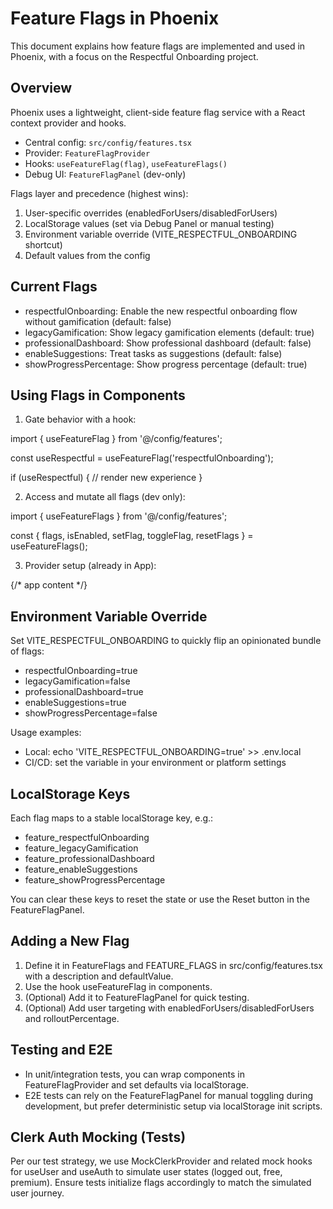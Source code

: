 # Feature Flags in Phoenix

This document explains how feature flags are implemented and used in Phoenix, with a focus on the Respectful Onboarding project.

## Overview

Phoenix uses a lightweight, client-side feature flag service with a React context provider and hooks.

- Central config: `src/config/features.tsx`
- Provider: `FeatureFlagProvider`
- Hooks: `useFeatureFlag(flag)`, `useFeatureFlags()`
- Debug UI: `FeatureFlagPanel` (dev-only)

Flags layer and precedence (highest wins):
1) User-specific overrides (enabledForUsers/disabledForUsers)
2) LocalStorage values (set via Debug Panel or manual testing)
3) Environment variable override (VITE_RESPECTFUL_ONBOARDING shortcut)
4) Default values from the config

## Current Flags

- respectfulOnboarding: Enable the new respectful onboarding flow without gamification (default: false)
- legacyGamification: Show legacy gamification elements (default: true)
- professionalDashboard: Show professional dashboard (default: false)
- enableSuggestions: Treat tasks as suggestions (default: false)
- showProgressPercentage: Show progress percentage (default: true)

## Using Flags in Components

1) Gate behavior with a hook:

import { useFeatureFlag } from '@/config/features';

const useRespectful = useFeatureFlag('respectfulOnboarding');

if (useRespectful) {
  // render new experience
}

2) Access and mutate all flags (dev only):

import { useFeatureFlags } from '@/config/features';

const { flags, isEnabled, setFlag, toggleFlag, resetFlags } = useFeatureFlags();

3) Provider setup (already in App):

<FeatureFlagProvider userId={user?.id}>
  {/* app content */}
</FeatureFlagProvider>

## Environment Variable Override

Set VITE_RESPECTFUL_ONBOARDING to quickly flip an opinionated bundle of flags:

- respectfulOnboarding=true
- legacyGamification=false
- professionalDashboard=true
- enableSuggestions=true
- showProgressPercentage=false

Usage examples:
- Local: echo 'VITE_RESPECTFUL_ONBOARDING=true' >> .env.local
- CI/CD: set the variable in your environment or platform settings

## LocalStorage Keys

Each flag maps to a stable localStorage key, e.g.:
- feature_respectfulOnboarding
- feature_legacyGamification
- feature_professionalDashboard
- feature_enableSuggestions
- feature_showProgressPercentage

You can clear these keys to reset the state or use the Reset button in the FeatureFlagPanel.

## Adding a New Flag

1) Define it in FeatureFlags and FEATURE_FLAGS in src/config/features.tsx with a description and defaultValue.
2) Use the hook useFeatureFlag in components.
3) (Optional) Add it to FeatureFlagPanel for quick testing.
4) (Optional) Add user targeting with enabledForUsers/disabledForUsers and rolloutPercentage.

## Testing and E2E

- In unit/integration tests, you can wrap components in FeatureFlagProvider and set defaults via localStorage.
- E2E tests can rely on the FeatureFlagPanel for manual toggling during development, but prefer deterministic setup via localStorage init scripts.

## Clerk Auth Mocking (Tests)

Per our test strategy, we use MockClerkProvider and related mock hooks for useUser and useAuth to simulate user states (logged out, free, premium). Ensure tests initialize flags accordingly to match the simulated user journey.


